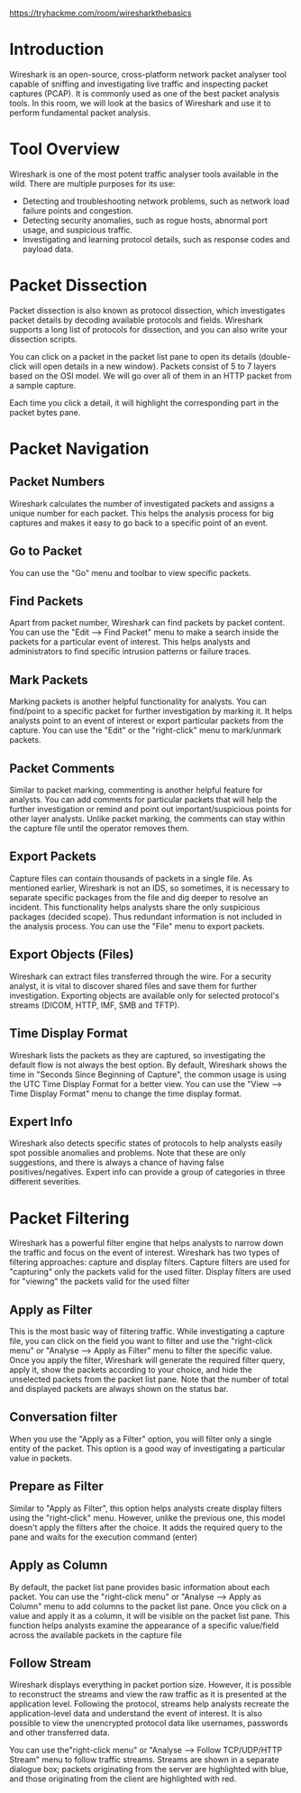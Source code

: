 https://tryhackme.com/room/wiresharkthebasics


# Introduction

Wireshark is an open-source, cross-platform network packet analyser tool capable of sniffing and investigating live traffic and inspecting packet captures (PCAP). It is commonly used as one of the best packet analysis tools. In this room, we will look at the basics of Wireshark and use it to perform fundamental packet analysis.

# Tool Overview

Wireshark is one of the most potent traffic analyser tools available in the wild. There are multiple purposes for its use:

- Detecting and troubleshooting network problems, such as network load failure points and congestion.
- Detecting security anomalies, such as rogue hosts, abnormal port usage, and suspicious traffic.
- Investigating and learning protocol details, such as response codes and payload data. 



# Packet Dissection

Packet dissection is also known as protocol dissection, which investigates packet details by decoding available protocols and fields. Wireshark supports a long list of protocols for dissection, and you can also write your dissection scripts. 

You can click on a packet in the packet list pane to open its details (double-click will open details in a new window). Packets consist of 5 to 7 layers based on the OSI model. We will go over all of them in an HTTP packet from a sample capture.

Each time you click a detail, it will highlight the corresponding part in the packet bytes pane.

# Packet Navigation

## Packet Numbers

Wireshark calculates the number of investigated packets and assigns a unique number for each packet. This helps the analysis process for big captures and makes it easy to go back to a specific point of an event. 

## Go to Packet
You can use the "Go" menu and toolbar to view specific packets.


## Find Packets

Apart from packet number, Wireshark can find packets by packet content. You can use the "Edit --> Find Packet" menu to make a search inside the packets for a particular event of interest. This helps analysts and administrators to find specific intrusion patterns or failure traces.


## Mark Packets

Marking packets is another helpful functionality for analysts. You can find/point to a specific packet for further investigation by marking it. It helps analysts point to an event of interest or export particular packets from the capture. You can use the "Edit" or the "right-click" menu to mark/unmark packets.


## Packet Comments

Similar to packet marking, commenting is another helpful feature for analysts. You can add comments for particular packets that will help the further investigation or remind and point out important/suspicious points for other layer analysts. Unlike packet marking, the comments can stay within the capture file until the operator removes them.


## Export Packets

Capture files can contain thousands of packets in a single file. As mentioned earlier, Wireshark is not an IDS, so sometimes, it is necessary to separate specific packages from the file and dig deeper to resolve an incident. This functionality helps analysts share the only suspicious packages (decided scope). Thus redundant information is not included in the analysis process. You can use the "File" menu to export packets.


## Export Objects (Files)

Wireshark can extract files transferred through the wire. For a security analyst, it is vital to discover shared files and save them for further investigation. Exporting objects are available only for selected protocol's streams (DICOM, HTTP, IMF, SMB and TFTP).

## Time Display Format

Wireshark lists the packets as they are captured, so investigating the default flow is not always the best option. By default, Wireshark shows the time in "Seconds Since Beginning of Capture", the common usage is using the UTC Time Display Format for a better view. You can use the "View --> Time Display Format" menu to change the time display format.

## Expert Info

Wireshark also detects specific states of protocols to help analysts easily spot possible anomalies and problems. Note that these are only suggestions, and there is always a chance of having false positives/negatives. Expert info can provide a group of categories in three different severities.



# Packet Filtering

Wireshark has a powerful filter engine that helps analysts to narrow down the traffic and focus on the event of interest. Wireshark has two types of filtering approaches: capture and display filters. Capture filters are used for "capturing" only the packets valid for the used filter. Display filters are used for "viewing" the packets valid for the used filter

## Apply as Filter

This is the most basic way of filtering traffic. While investigating a capture file, you can click on the field you want to filter and use the "right-click menu" or "Analyse --> Apply as Filter" menu to filter the specific value. Once you apply the filter, Wireshark will generate the required filter query, apply it, show the packets according to your choice, and hide the unselected packets from the packet list pane. Note that the number of total and displayed packets are always shown on the status bar.

## Conversation filter 

When you use the "Apply as a Filter" option, you will filter only a single entity of the packet. This option is a good way of investigating a particular value in packets.


## Prepare as Filter 

Similar to "Apply as Filter", this option helps analysts create display filters using the "right-click" menu. However, unlike the previous one, this model doesn't apply the filters after the choice. It adds the required query to the pane and waits for the execution command (enter)

## Apply as Column
By default, the packet list pane provides basic information about each packet. You can use the "right-click menu" or "Analyse -->  Apply as Column" menu to add columns to the packet list pane. Once you click on a value and apply it as a column, it will be visible on the packet list pane. This function helps analysts examine the appearance of a specific value/field across the available packets in the capture file


## Follow Stream

Wireshark displays everything in packet portion size. However, it is possible to reconstruct the streams and view the raw traffic as it is presented at the application level. Following the protocol, streams help analysts recreate the application-level data and understand the event of interest. It is also possible to view the unencrypted protocol data like usernames, passwords and other transferred data.

You can use the"right-click menu" or  "Analyse --> Follow TCP/UDP/HTTP Stream" menu to follow traffic streams. Streams are shown in a separate dialogue box; packets originating from the server are highlighted with blue, and those originating from the client are highlighted with red.


